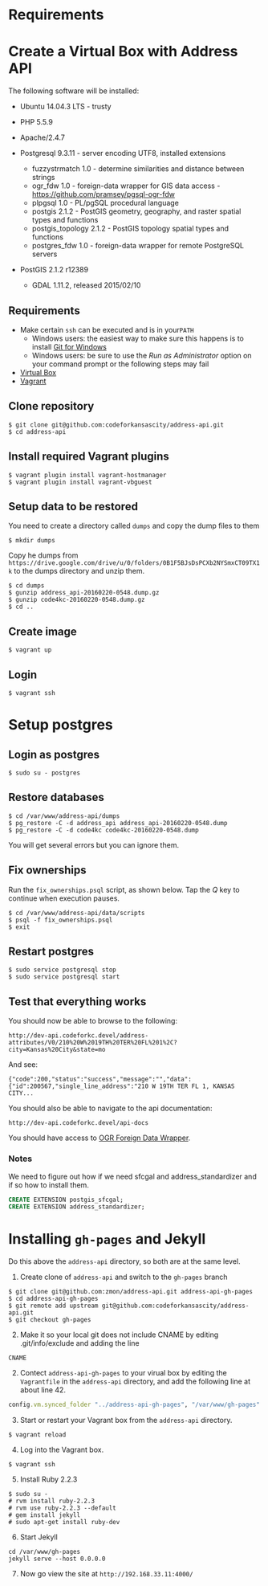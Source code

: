 # Requirements

# Create a Virtual Box with Address API

The following software will be installed:

* Ubuntu 14.04.3 LTS - trusty
* PHP 5.5.9
* Apache/2.4.7
* Postgresql 9.3.11 - server encoding UTF8, installed extensions

  * fuzzystrmatch     1.0     - determine similarities and distance between strings
  * ogr_fdw           1.0     - foreign-data wrapper for GIS data access - https://github.com/pramsey/pgsql-ogr-fdw
  * plpgsql           1.0     - PL/pgSQL procedural language
  * postgis           2.1.2   - PostGIS geometry, geography, and raster spatial types and functions
  * postgis_topology  2.1.2   - PostGIS topology spatial types and functions
  * postgres_fdw      1.0     - foreign-data wrapper for remote PostgreSQL servers

* PostGIS 2.1.2 r12389
  * GDAL 1.11.2, released 2015/02/10

## Requirements
* Make certain `ssh` can be executed and is in your`PATH`
  * Windows users: the easiest way to make sure this happens is to install [Git for Windows](https://git-for-windows.github.io)
  * Windows users: be sure to use the _Run as Administrator_ option on your command prompt or the following steps may fail
* [Virtual Box](https://www.virtualbox.org/)
* [Vagrant](https://www.vagrantup.com/)

## Clone repository
```
$ git clone git@github.com:codeforkansascity/address-api.git
$ cd address-api
```

## Install required Vagrant plugins
```
$ vagrant plugin install vagrant-hostmanager
$ vagrant plugin install vagrant-vbguest
```

## Setup data to be restored
You need to create a directory called `dumps` and copy the dump files to them

```
$ mkdir dumps
```

Copy he dumps from `https://drive.google.com/drive/u/0/folders/0B1F5BJsDsPCXb2NYSmxCT09TX1k`
to the dumps directory and unzip them.

```
$ cd dumps
$ gunzip address_api-20160220-0548.dump.gz
$ gunzip code4kc-20160220-0548.dump.gz
$ cd ..
```

## Create image
```
$ vagrant up
```

## Login
```
$ vagrant ssh
```

# Setup postgres

## Login as postgres
```
$ sudo su - postgres
```


## Restore databases
```
$ cd /var/www/address-api/dumps
$ pg_restore -C -d address_api address_api-20160220-0548.dump
$ pg_restore -C -d code4kc code4kc-20160220-0548.dump
```

You will get several errors but you can ignore them.

## Fix ownerships
Run the `fix_ownerships.psql` script, as shown below. Tap the _Q_ key to continue when execution pauses.

```
$ cd /var/www/address-api/data/scripts
$ psql -f fix_ownerships.psql
$ exit
```

## Restart postgres
```
$ sudo service postgresql stop
$ sudo service postgresql start
```


## Test that everything works

You should now be able to browse to the following:

```
http://dev-api.codeforkc.devel/address-attributes/V0/210%20W%2019TH%20TER%20FL%201%2C?city=Kansas%20City&state=mo
```

And see:

```
{"code":200,"status":"success","message":"","data":{"id":200567,"single_line_address":"210 W 19TH TER FL 1, KANSAS CITY...
```

You should also be able to navigate to the api documentation:

```
http://dev-api.codeforkc.devel/api-docs
```

You should have access to [OGR Foreign Data Wrapper](https://github.com/pramsey/pgsql-ogr-fdw).

### Notes
We need to figure out how if we need sfcgal and address_standardizer and if so how to install them.

```sql
CREATE EXTENSION postgis_sfcgal;
CREATE EXTENSION address_standardizer;
```

# Installing `gh-pages` and Jekyll
Do this above the `address-api` directory, so both are at the same level.

1. Create clone of `address-api` and switch to the `gh-pages` branch

```
$ git clone git@github.com:zmon/address-api.git address-api-gh-pages
$ cd address-api-gh-pages
$ git remote add upstream git@github.com:codeforkansascity/address-api.git
$ git checkout gh-pages
```

2. Make it so your local git does not include CNAME by editing .git/info/exclude and adding the line

```
CNAME
```

2. Contect `address-api-gh-pages` to your virual box by editing the `Vagrantfile` in the `address-api` directory, and add the following line at about line 42.

```ruby
config.vm.synced_folder "../address-api-gh-pages", "/var/www/gh-pages"
```

3. Start or restart your Vagrant box from the `address-api` directory.

```
$ vagrant reload
```

4. Log into the Vagrant box.

```
$ vagrant ssh
```

5. Install Ruby 2.2.3

```
$ sudo su -
# rvm install ruby-2.2.3
# rvm use ruby-2.2.3 --default
# gem install jekyll
# sudo apt-get install ruby-dev
```

6. Start Jekyll

```
cd /var/www/gh-pages
jekyll serve --host 0.0.0.0
```

7. Now go view the site at `http://192.168.33.11:4000/`
